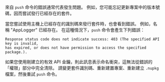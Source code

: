 來自 `push` 命令的錯誤通常代表發生問題。 例如，您可能忘記更新專案中的版本號碼，因而嘗試發行已經存在的套件。

當您嘗試使用主機上已經存在的識別碼來發行套件時，也會看到錯誤。 例如，名稱 "AppLogger" 已經存在。 在這種情況下，`push` 命令會產生下列錯誤：

```output
Response status code does not indicate success: 403 (The specified API key is invalid,
has expired, or does not have permission to access the specified package.).
```

如果您使用剛建立的有效 API 金鑰，則此訊息表示命名衝突，這無法從錯誤的「權限」部分中完全清除。 請變更套件識別碼、重新建置專案、重新建立 `.nupkg` 檔案，然後重試 `push` 命令。